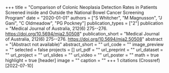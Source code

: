 +++
title = "Comparison of Colonic Neoplasia Detection Rates in Patients Screened inside and Outside the National Bowel Cancer Screening Program"
date = "2020-01-01"
authors = ["S Whitcher", "M Magnusson", "J Gani", "C Oldmeadow", "PG Pockney"]
publication_types = ["2"]
publication = "Medical Journal of Australia, 212(6) 275--276. https://doi.org/10.5694/mja2.50508"
publication_short = "Medical Journal of Australia, 212(6) 275--276. https://doi.org/10.5694/mja2.50508"
abstract = "(Abstract not available)"
abstract_short = ""
url_code = ""
image_preview = ""
selected = false
projects = []
url_pdf = ""
url_preprint = ""
url_dataset = ""
url_project = ""
url_slides = ""
url_video = ""
url_poster = ""
math = true
highlight = true
[header]
image = ""
caption = ""
+++
1 citations (Crossref) [2022-07-10]
